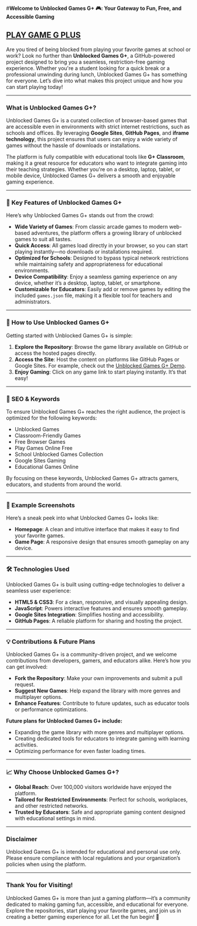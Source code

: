 #**Welcome to Unblocked Games G+ 🎮: Your Gateway to Fun, Free, and Accessible Gaming**

##  [PLAY GAME G PLUS](https://sites.google.com/view/drive-u-77-home/games)


Are you tired of being blocked from playing your favorite games at school or work? Look no further than **Unblocked Games G+**, a GitHub-powered project designed to bring you a seamless, restriction-free gaming experience. Whether you're a student looking for a quick break or a professional unwinding during lunch, Unblocked Games G+ has something for everyone. Let’s dive into what makes this project unique and how you can start playing today!

---

### **What is Unblocked Games G+?**

Unblocked Games G+ is a curated collection of browser-based games that are accessible even in environments with strict internet restrictions, such as schools and offices. By leveraging **Google Sites**, **GitHub Pages**, and **iframe technology**, this project ensures that users can enjoy a wide variety of games without the hassle of downloads or installations. 

The platform is fully compatible with educational tools like **G+ Classroom**, making it a great resource for educators who want to integrate gaming into their teaching strategies. Whether you're on a desktop, laptop, tablet, or mobile device, Unblocked Games G+ delivers a smooth and enjoyable gaming experience.

---

### **🌟 Key Features of Unblocked Games G+**

Here’s why Unblocked Games G+ stands out from the crowd:

- **Wide Variety of Games**: From classic arcade games to modern web-based adventures, the platform offers a growing library of unblocked games to suit all tastes.
- **Quick Access**: All games load directly in your browser, so you can start playing instantly—no downloads or installations required.
- **Optimized for Schools**: Designed to bypass typical network restrictions while maintaining safety and appropriateness for educational environments.
- **Device Compatibility**: Enjoy a seamless gaming experience on any device, whether it’s a desktop, laptop, tablet, or smartphone.
- **Customizable for Educators**: Easily add or remove games by editing the included `games.json` file, making it a flexible tool for teachers and administrators.

---

### **🚀 How to Use Unblocked Games G+**

Getting started with Unblocked Games G+ is simple:

1. **Explore the Repository**: Browse the game library available on GitHub or access the hosted pages directly.
2. **Access the Site**: Host the content on platforms like GitHub Pages or Google Sites. For example, check out the [Unblocked Games G+ Demo](https://example.com).
3. **Enjoy Gaming**: Click on any game link to start playing instantly. It’s that easy!

---

### **🎨 SEO & Keywords**

To ensure Unblocked Games G+ reaches the right audience, the project is optimized for the following keywords:

- Unblocked Games
- Classroom-Friendly Games
- Free Browser Games
- Play Games Online Free
- School Unblocked Games Collection
- Google Sites Gaming
- Educational Games Online

By focusing on these keywords, Unblocked Games G+ attracts gamers, educators, and students from around the world.

---

### **📸 Example Screenshots**

Here’s a sneak peek into what Unblocked Games G+ looks like:

- **Homepage**: A clean and intuitive interface that makes it easy to find your favorite games.
- **Game Page**: A responsive design that ensures smooth gameplay on any device.

---

### **🛠️ Technologies Used**

Unblocked Games G+ is built using cutting-edge technologies to deliver a seamless user experience:

- **HTML5 & CSS3**: For a clean, responsive, and visually appealing design.
- **JavaScript**: Powers interactive features and ensures smooth gameplay.
- **Google Sites Integration**: Simplifies hosting and accessibility.
- **GitHub Pages**: A reliable platform for sharing and hosting the project.

---

### **💡 Contributions & Future Plans**

Unblocked Games G+ is a community-driven project, and we welcome contributions from developers, gamers, and educators alike. Here’s how you can get involved:

- **Fork the Repository**: Make your own improvements and submit a pull request.
- **Suggest New Games**: Help expand the library with more genres and multiplayer options.
- **Enhance Features**: Contribute to future updates, such as educator tools or performance optimizations.

**Future plans for Unblocked Games G+ include:**

- Expanding the game library with more genres and multiplayer options.
- Creating dedicated tools for educators to integrate gaming with learning activities.
- Optimizing performance for even faster loading times.

---

### **📈 Why Choose Unblocked Games G+?**

- **Global Reach**: Over 100,000 visitors worldwide have enjoyed the platform.
- **Tailored for Restricted Environments**: Perfect for schools, workplaces, and other restricted networks.
- **Trusted by Educators**: Safe and appropriate gaming content designed with educational settings in mind.

---

### **Disclaimer**

Unblocked Games G+ is intended for educational and personal use only. Please ensure compliance with local regulations and your organization’s policies when using the platform.

---

### **Thank You for Visiting!**

Unblocked Games G+ is more than just a gaming platform—it’s a community dedicated to making gaming fun, accessible, and educational for everyone. Explore the repositories, start playing your favorite games, and join us in creating a better gaming experience for all. Let the fun begin! 🎉
